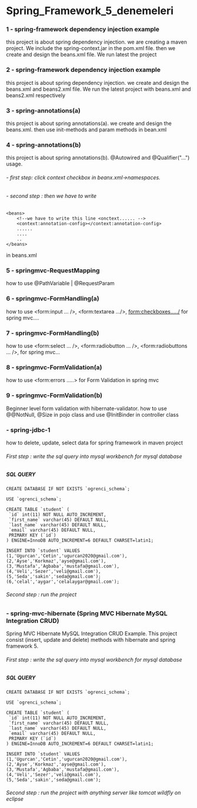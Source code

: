# Spring_Framework_5_denemeleri
### 1 - spring-framework dependency injection example
 this project is about spring dependency injection.  we are creating a maven project. We include the spring-context.jar in the pom.xml file. then we create and design the beans.xml file. We run latest the project

### 2 - spring-framework dependency injection example 
 this project is about spring dependency injection. we create and design the beans.xml and beans2.xml file. We run the latest project with beans.xml and beans2.xml respectively

### 3 - spring-annotations(a)
 this project is about spring annotations(a). we create and design the beans.xml. then use init-methods and param methods in bean.xml

### 4 - spring-annotations(b)
   this project is about spring annotations(b).  @Autowired and @Qualifier("...") usage.
###### - first step: click context checkbox in beanx.xml->namespaces. 
###### - second step : then we have to write 
```
<beans>
    <!--we have to write this line <onctext...... -->
    <context:annotation-config></context:annotation-config> 
    ......
    ....
    ..
</beans> 
``` 
in beans.xml 
### 5 - springmvc-RequestMapping
 how to use @PathVariable | @RequestParam

### 6 - springmvc-FormHandling(a)
how to use <form:input ... />, <form:textarea .../>, <form:checkboxes...../> for spring mvc....

### 7 - springmvc-FormHandling(b)
how to use <form:select ... />, <form:radiobutton ... />, <form:radiobuttons ... />, for spring mvc...

### 8 - springmvc-FormValidation(a)
how to use <form:errors .....>  for Form Validation in spring mvc

### 9 - springmvc-FormValidation(b)
Beginner level form validation with hibernate-validator. how to use @@NotNull, @Size in pojo class and use @InitBinder in controller class

### - spring-jdbc-1
how to delete, update, select data for spring framework in maven project
###### First step : write the sql query into mysql workbench for mysql database
##### SQL QUERY
```
CREATE DATABASE IF NOT EXISTS `ogrenci_schema`;

USE `ogrenci_schema`;

CREATE TABLE `student` (
 `id` int(11) NOT NULL AUTO_INCREMENT,
 `first_name` varchar(45) DEFAULT NULL,
 `last_name` varchar(45) DEFAULT NULL,
 `email` varchar(45) DEFAULT NULL,
 PRIMARY KEY (`id`)
) ENGINE=InnoDB AUTO_INCREMENT=6 DEFAULT CHARSET=latin1;

INSERT INTO `student` VALUES 
(1,'Ugurcan','Cetin','ugurcan2020@gmail.com'),
(2,'Ayse','Korkmaz','ayse@gmail.com'),
(3,'Mustafa','Agbaba','mustafa@gmail.com'),
(4,'Veli','Sezer','veli@gmail.com'),
(5,'Seda','sakin','seda@gmail.com');
(6,'celal','aygar','celalaygar@gmail.com');
``` 
###### Second step : run the project

### - spring-mvc-hibernate (Spring MVC Hibernate MySQL Integration CRUD)

Spring MVC Hibernate MySQL Integration CRUD Example. This project consist (insert, update and delete) methods with hibernate and spring framework 5.
###### First step : write the sql query into mysql workbench for mysql database
##### SQL QUERY
```
CREATE DATABASE IF NOT EXISTS `ogrenci_schema`;

USE `ogrenci_schema`;

CREATE TABLE `student` (
 `id` int(11) NOT NULL AUTO_INCREMENT,
 `first_name` varchar(45) DEFAULT NULL,
 `last_name` varchar(45) DEFAULT NULL,
 `email` varchar(45) DEFAULT NULL,
 PRIMARY KEY (`id`)
) ENGINE=InnoDB AUTO_INCREMENT=6 DEFAULT CHARSET=latin1;

INSERT INTO `student` VALUES 
(1,'Ugurcan','Cetin','ugurcan2020@gmail.com'),
(2,'Ayse','Korkmaz','ayse@gmail.com'),
(3,'Mustafa','Agbaba','mustafa@gmail.com'),
(4,'Veli','Sezer','veli@gmail.com'),
(5,'Seda','sakin','seda@gmail.com');
```
###### Second step : run the project with anything server like tomcat wildfly on eclipse  
